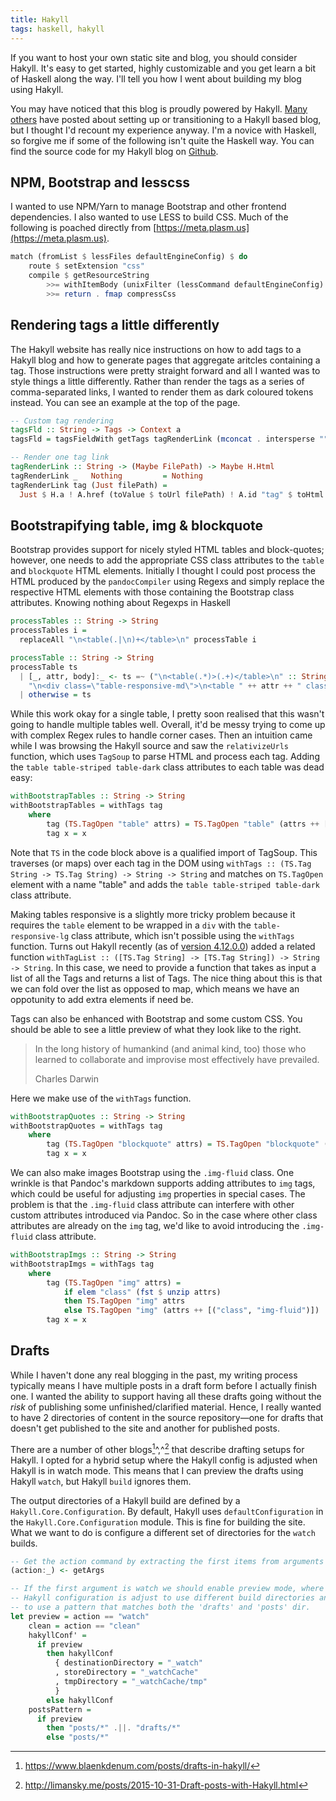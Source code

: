 ```yaml
---
title: Hakyll
tags: haskell, hakyll
---
```


If you want to host your own static site and blog, you should consider Hakyll. It's easy to get started, highly customizable and you get learn a bit of Haskell along the way. I'll tell you how I went about building my blog using Hakyll.

<div></div><!--more-->

You may have noticed that this blog is proudly powered by Hakyll. [Many others](https://jaspervdj.be/hakyll/examples.html) have posted about setting up or transitioning to a Hakyll based blog, but I thought I'd recount my experience anyway. I'm a novice with Haskell, so forgive me if some of the following isn't quite the Haskell way. You can find the source code for my Hakyll blog on [Github](https://github.com/keithschulze/keithschulze).

## NPM, Bootstrap and lesscss
I wanted to use NPM/Yarn to manage Bootstrap and other frontend dependencies. I also wanted to use LESS to build CSS. Much of the following is poached directly from [https://meta.plasm.us](https://meta.plasm.us).

```haskell
match (fromList $ lessFiles defaultEngineConfig) $ do
    route $ setExtension "css"
    compile $ getResourceString
        >>= withItemBody (unixFilter (lessCommand defaultEngineConfig) $ "-" : (lessOptions defaultEngineConfig))
        >>= return . fmap compressCss
```

## Rendering tags a little differently
The Hakyll website has really nice instructions on how to add tags to a Hakyll blog and how to generate pages that aggregate aritcles containing a tag. Those instructions were pretty straight forward and all I wanted was to style things a little differently. Rather than render the tags as a series of comma-separated links, I wanted to render them as dark coloured tokens instead. You can see an example at the top of the page.

```haskell
-- Custom tag rendering
tagsFld :: String -> Tags -> Context a
tagsFld = tagsFieldWith getTags tagRenderLink (mconcat . intersperse "")

-- Render one tag link
tagRenderLink :: String -> (Maybe FilePath) -> Maybe H.Html
tagRenderLink _   Nothing         = Nothing
tagRenderLink tag (Just filePath) =
  Just $ H.a ! A.href (toValue $ toUrl filePath) ! A.id "tag" $ toHtml tag
```

## Bootstrapifying table, img & blockquote

Bootstrap provides support for nicely styled HTML tables and block-quotes; however, one needs to add the appropriate CSS class attributes to the `table` and `blockquote` HTML elements. Initially I thought I could post process the HTML produced by the `pandocCompiler` using Regexs and simply replace the respective HTML elements with those containing the Bootstrap class attributes. Knowing nothing about Regexps in Haskell

```haskell
processTables :: String -> String
processTables i =
  replaceAll "\n<table(.|\n)+</table>\n" processTable i

processTable :: String -> String
processTable ts
  | [_, attr, body]:_ <- ts =~ ("\n<table(.*)>(.+)</table>\n" :: String) :: [[String]] =
    "\n<div class=\"table-responsive-md\">\n<table " ++ attr ++ " class=\"table table-striped table-dark\">" ++ body ++ "</table>\n</div>\n"
  | otherwise = ts
```

While this work okay for a single table, I pretty soon realised that this wasn't going to handle multiple tables well. Overall, it'd be messy trying to come up with complex Regex rules to handle corner cases. Then an intuition came while I was browsing the Hakyll source and saw the `relativizeUrls` function, which uses `TagSoup` to parse HTML and process each tag. Adding the `table table-striped table-dark` class attributes to each table was dead easy:

```haskell
withBootstrapTables :: String -> String
withBootstrapTables = withTags tag
    where
        tag (TS.TagOpen "table" attrs) = TS.TagOpen "table" (attrs ++ [("class","table table-striped table-dark")])
        tag x = x
```

Note that `TS` in the code block above is a qualified import of TagSoup.
This traverses (or maps) over each tag in the DOM using `withTags :: (TS.Tag String -> TS.Tag String) -> String -> String` and matches on `TS.TagOpen` element with a name "table" and adds the `table table-striped table-dark` class attribute.

Making tables responsive is a slightly more tricky problem because it requires the `table` element to be wrapped in a `div` with the `table-responsive-lg` class attribute, which isn't possible using the `withTags` function. Turns out Hakyll recently (as of [version 4.12.0.0](https://github.com/jaspervdj/hakyll/blob/v4.12.0.0/CHANGELOG.md#hakyll-41200)) added a related function `withTagList :: ([TS.Tag String] -> [TS.Tag String]) -> String -> String`. In this case, we need to provide a function that takes as input a list of all the Tags and returns a list of Tags. The nice thing about this is that we can fold over the list as opposed to map, which means we have an oppotunity to add extra elements if need be.

Tags can also be enhanced with Bootstrap and some custom CSS. You should be able to see a little preview of what they look like to the right.

> In the long history of humankind (and animal kind, too) those who learned to collaborate and improvise most effectively have prevailed.
> <footer class="blockquote-footer">Charles Darwin</footer>

Here we make use of the `withTags` function.

```haskell
withBootstrapQuotes :: String -> String
withBootstrapQuotes = withTags tag
    where
        tag (TS.TagOpen "blockquote" attrs) = TS.TagOpen "blockquote" (attrs ++ [("class","blockquote text-right")])
        tag x = x
```

We can also make images Bootstrap using the `.img-fluid` class. One wrinkle is that Pandoc's markdown supports adding attributes to `img` tags, which could be useful for adjusting `img` properties in special cases. The problem is that the `.img-fluid` class attribute can interfere with other custom attributes introduced via Pandoc. So in the case where other class attributes are already on the `img` tag, we'd like to avoid introducing the `.img-fluid` class attribute.

```haskell
withBootstrapImgs :: String -> String
withBootstrapImgs = withTags tag
    where
        tag (TS.TagOpen "img" attrs) =
            if elem "class" (fst $ unzip attrs)
            then TS.TagOpen "img" attrs
            else TS.TagOpen "img" (attrs ++ [("class", "img-fluid")])
        tag x = x
```

## Drafts
While I haven't done any real blogging in the past, my writing process typically means I have multiple posts in a draft form before I actually finish one. I wanted the ability to support having all these drafts going without the *risk* of publishing some unfinished/clarified material. Hence, I really wanted to have 2 directories of content in the source repository—one for drafts that doesn't get published to the site and another for published posts.

There are a number of other blogs[^1]^,^[^2] that describe drafting setups for Hakyll. I opted for a hybrid setup where the Hakyll config is adjusted when Hakyll is in watch mode. This means that I can preview the drafts using Hakyll `watch`, but Hakyll `build` ignores them.


The output directories of a Hakyll build are defined by a `Hakyll.Core.Configuration`. By default, Hakyll uses `defaultConfiguration` in the `Hakyll.Core.Configuration` module. This is fine for building the site. What we want to do is configure a different set of directories for the `watch` builds.

```haskell
-- Get the action command by extracting the first items from arguments list
(action:_) <- getArgs

-- If the first argument is watch we should enable preview mode, where the
-- Hakyll configuration is adjust to use different build directories and
-- to use a pattern that matches both the 'drafts' and 'posts' dir.
let preview = action == "watch"
    clean = action == "clean"
    hakyllConf' =
      if preview
        then hakyllConf
          { destinationDirectory = "_watch"
          , storeDirectory = "_watchCache"
          , tmpDirectory = "_watchCache/tmp"
          }
        else hakyllConf
    postsPattern =
      if preview
        then "posts/*" .||. "drafts/*"
        else "posts/*"
```

[^1]: <https://www.blaenkdenum.com/posts/drafts-in-hakyll/>
[^2]: <http://limansky.me/posts/2015-10-31-Draft-posts-with-Hakyll.html>
